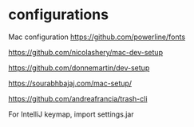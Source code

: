 # configurations

Mac configuration
https://github.com/powerline/fonts

https://github.com/nicolashery/mac-dev-setup

https://github.com/donnemartin/dev-setup

https://sourabhbajaj.com/mac-setup/

https://github.com/andreafrancia/trash-cli

For IntelliJ keymap, import settings.jar


